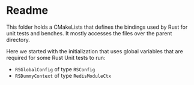 # Readme

This folder holds a CMakeLists that defines the bindings used by Rust for unit tests and benches. It mostly accesses the files over the parent directory.

Here we started with the initialization that uses global variables that are required for some Rust Unit tests to run:

- `RSGlobalConfig` of type `RSConfig`
- `RSDummyContext` of type `RedisModuleCtx`
